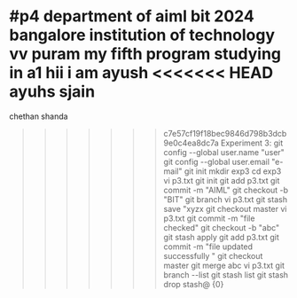 
#p4
 department of aiml bit 2024
 bangalore institution of technology vv puram
 my fifth program 
 studying in a1
 hii i am ayush
<<<<<<< HEAD
 ayuhs sjain
=======
chethan shanda
>>>>>>> c7e57cf19f18bec9846d798b3dcb9e0c4ea8dc7a
Experiment 3:
git config --global user.name "user"
git config --global user.email "e-mail"
git init
mkdir exp3
cd exp3
vi p3.txt
git init
git add p3.txt
git commit -m "AIML"
git checkout -b "BIT"
git branch 
vi p3.txt
git stash save "xyzx
git checkout master 
vi p3.txt
git commit -m "file checked"
git checkout -b "abc"
git stash apply
git add p3.txt
git commit -m "file updated successfully "
git checkout master
git merge abc
vi p3.txt
git branch --list
git stash list
git stash drop stash@ {0}
>>>>>>> 
